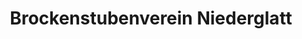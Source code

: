 ---
title: "Brockenstubenverein Niederglatt"
url: /niederglatt/brockenstubenverein-niederglatt/
shop: Gebrauchtwaren
---